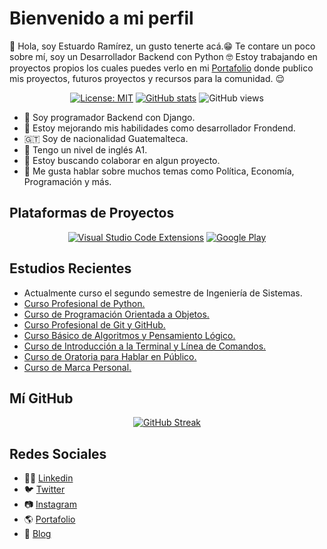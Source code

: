 # Bienvenido a mi perfil

👋 Hola, soy Estuardo Ramírez, un gusto tenerte acá.😁 Te contare un poco sobre mí, soy un Desarrollador Backend con Python 🤓 Estoy trabajando en proyectos propios los cuales puedes verlo en mi <a href="https://estuardo.dev" target="_blank" title="Portafolio Personal">Portafolio</a> donde publico mis proyectos, futuros proyectos y recursos para la comunidad. 😌

<div align="center">

[![License: MIT](https://img.shields.io/badge/License-MIT-yellow.svg)](https://opensource.org/licenses/MIT)
[![GitHub stats](https://img.shields.io/github/followers/estuardodev?label=Followers&style=social)](https://github.com/estuardodev)
![GitHub views](https://komarev.com/ghpvc/?username=estuardodev&color=green)

</div>

- 🤗 Soy programador Backend con Django.
- 🌱 Estoy mejorando mis habilidades como desarrollador Frondend.
- 🇬🇹 Soy de nacionalidad Guatemalteca.
- 📃 Tengo un nivel de inglés A1.
- 👯 Estoy buscando colaborar en algun proyecto.
- 💬 Me gusta hablar sobre muchos temas como Política, Economía, Programación y más.

## Plataformas de Proyectos

<div align="center">

[![Visual Studio Code Extensions](https://i.imgur.com/xvtBjO8.png)](https://marketplace.visualstudio.com/publishers/estuardodev)
[![Google Play](https://i.imgur.com/mbD9R7Y.png)](https://play.google.com/store/apps/dev?id=5036894088501212829)

</div>

## Estudios Recientes

- Actualmente curso el segundo semestre de Ingeniería de Sistemas.
- <a href="https://platzi.com/p/estuardodev/curso/2397-python-profesional/diploma/detalle/" target="_blank">Curso Profesional de Python.</a>
- <a href="https://platzi.com/p/estuardodev/curso/1474-oop/diploma/detalle/" target="_blank">Curso de Programación Orientada a Objetos.</a>
- <a href="https://platzi.com/p/estuardodev/curso/1557-git-github/diploma/detalle/" target="_blank">Curso Profesional de Git y GitHub.</a>
- <a href="https://platzi.com/p/estuardodev/curso/2218-pensamiento-logico/diploma/detalle/" target="_blank">Curso Básico de Algoritmos y Pensamiento Lógico.</a>
- <a href="https://platzi.com/p/estuardodev/curso/2292-course/diploma/detalle/" target="_blank">Curso de Introducción a la Terminal y Línea de Comandos.</a>
- <a href="https://platzi.com/p/estuardodev/curso/1285-hablar-en-publico/diploma/detalle/" target="_blank">Curso de Oratoria para Hablar en Público.</a>
- <a href="https://platzi.com/p/estuardodev/curso/1220-marca-personal/diploma/detalle/" target="_blank">Curso de Marca Personal.</a>

## Mí GitHub

<div align="center">

[![GitHub Streak](https://streak-stats.demolab.com/?user=estuardodev&theme=highcontrast)](https://git.io/streak-stats)

</div>

## Redes Sociales

- 👨‍💼 <a href="https://www.linkedin.com/in/estuardodev/" title="Mí Linkedin" target="_blank">Linkedin</a>
- 🐦 <a href="https://twitter.com/estuardodev" title="Mí Twitter" target="_blank">Twitter</a>
- 📷 <a href="https://www.instagram.com/estuardodev" title="Mí Instagram" target="_blank">Instagram</a>
- 🌎 <a href="https://estuardo.dev" title="Portafolio personal" target="_blank">Portafolio</a>
- 📜 <a href="https://estuardodev.com" title="Blog - estuardodev" target="_blank">Blog</a>
